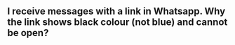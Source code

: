 
## I receive messages with a link in Whatsapp. Why the link shows black colour (not blue) and cannot be open? 
